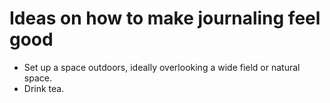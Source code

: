 # Ideas on how to make journaling feel good

- Set up a space outdoors, ideally overlooking a wide field or natural space.
- Drink tea.

